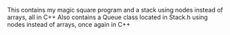 This contains my magic square program and a stack using nodes instead of arrays, all in C++
Also contains a Queue class located in Stack.h using nodes instead of arrays, once again in C++

